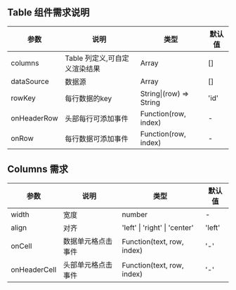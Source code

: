 ## Table 组件需求说明

| 参数 | 说明 | 类型 | 默认值 |
| --- | --- | --- | --- |
| columns | Table 列定义,可自定义渲染结果 | Array | [] |
| dataSource | 数据源 | Array | [] |
| rowKey | 每行数据的key | String\|(row) => String | 'id' |
| onHeaderRow | 头部每行可添加事件 | Function(row, index) | - |
| onRow | 每行数据可添加事件 | Function(row, index) | - |


## Columns 需求

| 参数 | 说明 | 类型 | 默认值 |
| --- | --- | --- | --- |
| width | 宽度 | number | - |
| align | 对齐 | 'left' \| 'right' \| 'center' | 'left' |
| onCell | 数据单元格点击事件 | Function(text, row, index) | '-' |
| onHeaderCell | 头部单元格点击事件 | Function(text, row, index) | '-' |

